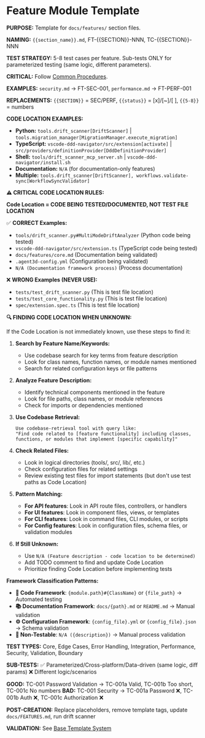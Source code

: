 # Feature Module Template

**PURPOSE:** Template for `docs/features/` section files.

**NAMING:** `{{section_name}}.md`, FT-{{SECTION}}-NNN, TC-{{SECTION}}-NNN

**TEST STRATEGY:** 5-8 test cases per feature. Sub-tests ONLY for parameterized testing (same logic, different parameters).

**CRITICAL:** Follow [Common Procedures](../docs/COMMON-PROCEDURES.md#merged-ft-tc-structure-new).

<template>
# FT-{{SECTION}} - {{Module Title}}

## FT-{{SECTION}}-001 - {{Feature Name}}
- **Description:** {{Brief feature description}}
- **Criteria:** {{Acceptance criteria}}
- **Dependencies:** {{Related features/requirements}}
- **Impact:** {{High/Medium/Low}} - {{Impact description}}
- **Code Location:** {{module.path}}[{{ImportedObject/Class}}] | {{file_path}} | {{N/A for documentation-only}}
- **Test Coverage:** {{5-8}} test cases covering all aspects
- **Related Features:** [FT-{{RELATED_SECTION}}-{{NNN}}]({{related_file}}.md#ft-{{related_section}}-{{nnn}})
- **Test Cases:**
    - [{{status}}] **TC-{{SECTION}}-001** - {{Core Functionality}} ({{Auto/Manual}}, {{H/M/L}}) {{✅/🚧/📋}}
    - [{{status}}] **TC-{{SECTION}}-002** - {{Edge Cases}} ({{Auto/Manual}}, {{H/M/L}}) {{✅/🚧/📋}}
    - [{{status}}] **TC-{{SECTION}}-003** - {{Error Handling}} ({{Auto/Manual}}, {{H/M/L}}) {{✅/🚧/📋}}
    - [{{status}}] **TC-{{SECTION}}-004** - {{Integration}} ({{Auto/Manual}}, {{H/M/L}}) {{✅/🚧/📋}}
    - [{{status}}] **TC-{{SECTION}}-005** - {{Performance}} ({{Auto/Manual}}, {{H/M/L}}) {{✅/🚧/📋}}
    - [{{status}}] **TC-{{SECTION}}-006** - {{Parameterized}} ({{Auto/Manual}}, {{H/M/L}}) {{✅/🚧/📋}}
        - [{{status}}] **TC-{{SECTION}}-006a** - {{Param 1}} - {{Same logic, diff input}}
        - [{{status}}] **TC-{{SECTION}}-006b** - {{Param 2}} - {{Same logic, diff input}}

## FT-{{SECTION}}-002 - {{Feature Name}}
- **Description:** {{Brief feature description}}
- **Criteria:** {{Acceptance criteria}}
- **Dependencies:** {{Related features/requirements}}
- **Impact:** {{High/Medium/Low}} - {{Impact description}}
- **Code Location:** {{module.path}}[{{ImportedObject/Class}}] | {{file_path}} | {{N/A for documentation-only}}
- **Test Coverage:** {{4-6}} test cases covering key scenarios
- **Related Features:** [FT-{{SECTION}}-001]({{current_file}}.md#ft-{{section}}-001)
- **Test Cases:**
    - [{{status}}] **TC-{{SECTION}}-007** - {{Basic Functionality}} ({{Auto/Manual}}, {{H/M/L}}) {{✅/🚧/📋}}
    - [{{status}}] **TC-{{SECTION}}-008** - {{Validation}} ({{Auto/Manual}}, {{H/M/L}}) {{✅/🚧/📋}}
    - [{{status}}] **TC-{{SECTION}}-009** - {{Boundary}} ({{Auto/Manual}}, {{H/M/L}}) {{✅/🚧/📋}}
    - [{{status}}] **TC-{{SECTION}}-010** - {{Security}} ({{Auto/Manual}}, {{H/M/L}}) {{✅/🚧/📋}}
    - [{{status}}] **TC-{{SECTION}}-011** - {{Cross-Platform}} ({{Auto/Manual}}, {{H/M/L}}) {{✅/🚧/📋}}
        - [{{status}}] **TC-{{SECTION}}-011a** - {{Platform 1}} - {{Same test, diff platform}}
        - [{{status}}] **TC-{{SECTION}}-011b** - {{Platform 2}} - {{Same test, diff platform}}
</template>

**EXAMPLES:** `security.md` → FT-SEC-001, `performance.md` → FT-PERF-001

**REPLACEMENTS:** `{{SECTION}}` = SEC/PERF, `{{status}}` = [x]/[~]/[ ], `{{5-8}}` = numbers

**CODE LOCATION EXAMPLES:**
- **Python:** `tools.drift_scanner[DriftScanner]` | `tools.migration_manager[MigrationManager.execute_migration]`
- **TypeScript:** `vscode-ddd-navigator/src/extension[activate]` | `src/providers/definitionProvider[DddDefinitionProvider]`
- **Shell:** `tools/drift_scanner_mcp_server.sh` | `vscode-ddd-navigator/install.sh`
- **Documentation:** `N/A` (for documentation-only features)
- **Multiple:** `tools.drift_scanner[DriftScanner], workflows.validate-sync[WorkflowSyncValidator]`

**⚠️ CRITICAL CODE LOCATION RULES:**

**Code Location = CODE BEING TESTED/DOCUMENTED, NOT TEST FILE LOCATION**

✅ **CORRECT Examples:**
- `tools/drift_scanner.py#MultiModeDriftAnalyzer` (Python code being tested)
- `vscode-ddd-navigator/src/extension.ts` (TypeScript code being tested)
- `docs/features/core.md` (Documentation being validated)
- `.agent3d-config.yml` (Configuration being validated)
- `N/A (Documentation framework process)` (Process documentation)

❌ **WRONG Examples (NEVER USE):**
- `tests/test_drift_scanner.py` (This is test file location)
- `tests/test_core_functionality.py` (This is test file location)
- `spec/extension.spec.ts` (This is test file location)

**🔍 FINDING CODE LOCATION WHEN UNKNOWN:**

If the Code Location is not immediately known, use these steps to find it:

1. **Search by Feature Name/Keywords:**
   - Use codebase search for key terms from feature description
   - Look for class names, function names, or module names mentioned
   - Search for related configuration keys or file patterns

2. **Analyze Feature Description:**
   - Identify technical components mentioned in the feature
   - Look for file paths, class names, or module references
   - Check for imports or dependencies mentioned

3. **Use Codebase Retrieval:**
   ```
   Use codebase-retrieval tool with query like:
   "Find code related to [feature functionality] including classes, functions, or modules that implement [specific capability]"
   ```

4. **Check Related Files:**
   - Look in logical directories (tools/, src/, lib/, etc.)
   - Check configuration files for related settings
   - Review existing test files for import statements (but don't use test paths as Code Location)

5. **Pattern Matching:**
   - **For API features**: Look in API route files, controllers, or handlers
   - **For UI features**: Look in component files, views, or templates
   - **For CLI features**: Look in command files, CLI modules, or scripts
   - **For Config features**: Look in configuration files, schema files, or validation modules

6. **If Still Unknown:**
   - Use `N/A (Feature description - code location to be determined)`
   - Add TODO comment to find and update Code Location
   - Prioritize finding Code Location before implementing tests

**Framework Classification Patterns:**
- **🔧 Code Framework**: `{module.path}#{ClassName}` or `{file_path}` → Automated testing
- **📚 Documentation Framework**: `docs/{path}.md` or `README.md` → Manual validation
- **⚙️ Configuration Framework**: `{config_file}.yml` or `{config_file}.json` → Schema validation
- **🚫 Non-Testable**: `N/A ({description})` → Manual process validation

**TEST TYPES:** Core, Edge Cases, Error Handling, Integration, Performance, Security, Validation, Boundary

**SUB-TESTS:** ✅ Parameterized/Cross-platform/Data-driven (same logic, diff params) ❌ Different logic/scenarios

**GOOD:** TC-001 Password Validation → TC-001a Valid, TC-001b Too short, TC-001c No numbers
**BAD:** TC-001 Security → TC-001a Password ❌, TC-001b Auth ❌, TC-001c Authorization ❌

**POST-CREATION:** Replace placeholders, remove template tags, update `docs/FEATURES.md`, run drift scanner

**VALIDATION:** See [Base Template System](BASE.template.md#universal-validation-rules)
